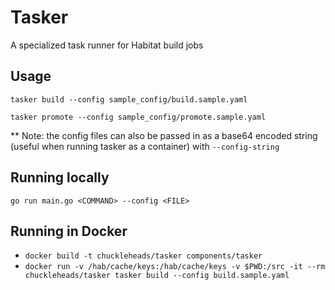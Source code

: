 # Tasker

A specialized task runner for Habitat build jobs

## Usage

`tasker build --config sample_config/build.sample.yaml`

`tasker promote --config sample_config/promote.sample.yaml`

** Note: the config files can also be passed in as a base64 encoded string (useful when running tasker as a container) with `--config-string`

## Running locally

`go run main.go <COMMAND> --config <FILE>`

## Running in Docker

* `docker build -t chuckleheads/tasker components/tasker`
* `docker run -v /hab/cache/keys:/hab/cache/keys -v $PWD:/src -it --rm chuckleheads/tasker tasker build --config build.sample.yaml`
